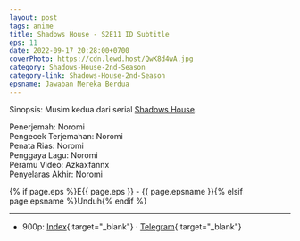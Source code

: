 ```yaml
---
layout: post
tags: anime
title: Shadows House - S2E11 ID Subtitle
eps: 11
date: 2022-09-17 20:28:00+0700
coverPhoto: https://cdn.lewd.host/QwK8d4wA.jpg
category: Shadows-House-2nd-Season
category-link: Shadows-House-2nd-Season
epsname: Jawaban Mereka Berdua
---
```


Sinopsis: Musim kedua dari serial [Shadows House](https://a-1fansub.github.io/Shadows-House-Paketan).

Penerjemah: Noromi<br>
Pengecek Terjemahan: Noromi<br>
Penata Rias: Noromi<br>
Penggaya Lagu: Noromi<br>
Peramu Video: Azkaxfannx<br>
Penyelaras Akhir: Noromi<br>

{% if page.eps %}E{{ page.eps }} - {{ page.epsname }}{% elsif page.epsname %}Unduh{% endif %}

---
- 900p: [Index](https://proyek.a-1ddl.workers.dev/0:/Musim%20Panas%202022/%5BWEB%5D/%5BA-1%5D%20Shadows%20House%202nd%20Season%20%5BWEB%5D%5Bx264%20900p%5D%5BAAC%5D/%5BA-1%5D%20Shadows%20House%202nd%20Season%20-%2011%20%5BWEB%5D%5Bx264%20900p%5D%5BAAC%5D%5B2C250D09%5D.mkv){:target="_blank"} &middot; [Telegram](https://t.me/a1fansubweeklies/126){:target="_blank"}
